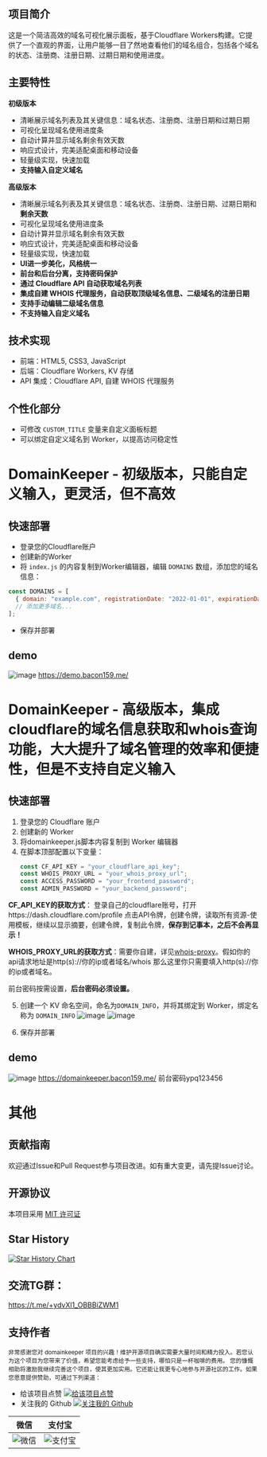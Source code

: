 ## 项目简介

这是一个简洁高效的域名可视化展示面板，基于Cloudflare Workers构建。它提供了一个直观的界面，让用户能够一目了然地查看他们的域名组合，包括各个域名的状态、注册商、注册日期、过期日期和使用进度。

## 主要特性
**初级版本**

- 清晰展示域名列表及其关键信息：域名状态、注册商、注册日期和过期日期
- 可视化呈现域名使用进度条
- 自动计算并显示域名剩余有效天数
- 响应式设计，完美适配桌面和移动设备
- 轻量级实现，快速加载
- **支持输入自定义域名**

**高级版本**
- 清晰展示域名列表及其关键信息：域名状态、注册商、注册日期、过期日期和**剩余天数**
- 可视化呈现域名使用进度条
- 自动计算并显示域名剩余有效天数
- 响应式设计，完美适配桌面和移动设备
- 轻量级实现，快速加载
- **UI进一步美化，风格统一**
- **前台和后台分离，支持密码保护**
- **通过 Cloudflare API 自动获取域名列表**
- **集成自建 WHOIS 代理服务，自动获取顶级域名信息、二级域名的注册日期**
- **支持手动编辑二级域名信息**
- **不支持输入自定义域名**

## 技术实现
- 前端：HTML5, CSS3, JavaScript
- 后端：Cloudflare Workers, KV 存储
- API 集成：Cloudflare API, 自建 WHOIS 代理服务

## 个性化部分
- 可修改 `CUSTOM_TITLE` 变量来自定义面板标题
- 可以绑定自定义域名到 Worker，以提高访问稳定性

# DomainKeeper - 初级版本，只能自定义输入，更灵活，但不高效

## 快速部署

   - 登录您的Cloudflare账户
   - 创建新的Worker
   - 将 `index.js` 的内容复制到Worker编辑器，编辑 `DOMAINS` 数组，添加您的域名信息：
   ```javascript
   const DOMAINS = [
     { domain: "example.com", registrationDate: "2022-01-01", expirationDate: "2027-01-01", system: "Cloudflare" },
     // 添加更多域名...
   ];
   ```
   - 保存并部署

## demo
![image](https://github.com/ypq123456789/domainkeeper/assets/114487221/546d0a4c-a74b-436c-a42e-1b013ff6e62b)
https://demo.bacon159.me/

# DomainKeeper - 高级版本，集成cloudflare的域名信息获取和whois查询功能，大大提升了域名管理的效率和便捷性，但是不支持自定义输入

## 快速部署

1. 登录您的 Cloudflare 账户
2. 创建新的 Worker
3. 将domainkeeper.js脚本内容复制到 Worker 编辑器
4. 在脚本顶部配置以下变量：
   ```javascript
   const CF_API_KEY = "your_cloudflare_api_key";
   const WHOIS_PROXY_URL = "your_whois_proxy_url";
   const ACCESS_PASSWORD = "your_frontend_password";
   const ADMIN_PASSWORD = "your_backend_password";
   ```

**CF_API_KEY的获取方式**： 登录自己的cloudflare账号，打开https://dash.cloudflare.com/profile 点击API令牌，创建令牌，读取所有资源-使用模板，继续以显示摘要，创建令牌，复制此令牌，**保存到记事本，之后不会再显示！**

**WHOIS_PROXY_URL的获取方式**：需要你自建，详见[whois-proxy](https://github.com/ypq123456789/whois-proxy)。假如你的api请求地址是http(s)://你的ip或者域名/whois 那么这里你只需要填入http(s)://你的ip或者域名。

前台密码按需设置，**后台密码必须设置。**

5. 创建一个 KV 命名空间，命名为`DOMAIN_INFO`，并将其绑定到 Worker，绑定名称为 `DOMAIN_INFO`
![image](https://github.com/ypq123456789/domainkeeper/assets/114487221/6d97b4c4-3cfe-4b1f-9423-000348498f8e)
![image](https://github.com/ypq123456789/domainkeeper/assets/114487221/ff4601b0-5787-4152-ae96-1e79e0e4d817)

6. 保存并部署

## demo
![image](https://github.com/ypq123456789/domainkeeper/assets/114487221/5eeb8f1a-b802-4dd5-ad99-42b61cd91608)
https://domainkeeper.bacon159.me/ 
前台密码ypq123456

# 其他
## 贡献指南

欢迎通过Issue和Pull Request参与项目改进。如有重大变更，请先提Issue讨论。

## 开源协议

本项目采用 [MIT 许可证](https://choosealicense.com/licenses/mit/)

## Star History

[![Star History Chart](https://api.star-history.com/svg?repos=ypq123456789/domainkeeper&type=Date)](https://star-history.com/#ypq123456789/domainkeeper&Date)

## 交流TG群：
https://t.me/+ydvXl1_OBBBiZWM1

## 支持作者

<span><small>非常感谢您对 domainkeeper 项目的兴趣！维护开源项目确实需要大量时间和精力投入。若您认为这个项目为您带来了价值，希望您能考虑给予一些支持，哪怕只是一杯咖啡的费用。
您的慷慨相助将激励我继续完善这个项目，使其更加实用。它还能让我更专心地参与开源社区的工作。如果您愿意提供赞助，可通过下列渠道：</small></span>

- 给该项目点赞 [![给该项目点赞](https://img.shields.io/github/stars/ypq123456789/domainkeeper?style=social)](https://github.com/ypq123456789/domainkeeper)
- 关注我的 Github [![关注我的 Github](https://img.shields.io/github/followers/ypq123456789?style=social)](https://github.com/ypq123456789)

| 微信 | 支付宝 |
|------|--------|
| ![微信](https://github.com/ypq123456789/TrafficCop/assets/114487221/fb265eef-e624-4429-b14a-afdf5b2ca9c4) | ![支付宝](https://github.com/ypq123456789/TrafficCop/assets/114487221/884b58bd-d76f-4e8f-99f4-cac4b9e97168) |

